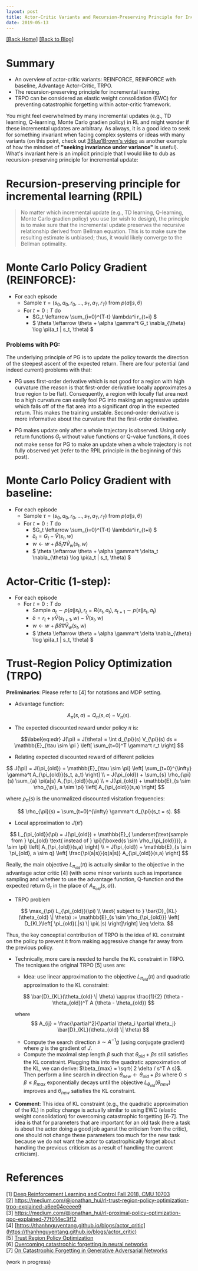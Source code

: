 ```yaml
---
layout: post 
title: Actor-Critic Variants and Recursion-Preserving Principle for Incremental Learning
date: 2019-05-13
---  
```

[[Back Home]](/)  [[Back to Blog]](/blogs/post) 

# Summary 
> 
* An overview of actor-critic variants: REINFORCE, REINFORCE with baseline, Advantage Actor-Critic, TRPO. 
* The recursion-preserving principle for incremental learning. 
* TRPO can be considered as elastic weight consolidation (EWC) for preventing catastrophic forgetting within actor-critic framework. 

You might feel overwhelmed by many incremental updates (e.g., TD learning, Q-learning, Monte Carlo gradien policy) in RL and might wonder if these incremental updates are arbitrary. As always,  it is a good idea to seek for something invariant when facing complex systems or ideas with many variants (on this point, check out [3Blue1Brown's video](https://www.youtube.com/watch?v=M64HUIJFTZM&feature=youtu.be) as another example of how the mindset of **"seeking invariance under variance"** is useful). What's invariant here is an implicit principle that I would like to dub as recursion-preserving principle for incremental update: 

# Recursion-preserving principle for incremental learning (RPIL)
> No matter which incremental update (e.g., TD learning, Q-learning, Monte Carlo gradien policy) you use (or wish to design), the principle is to make sure that the incremental update preserves the recursive relationship derived from Bellman equation. This is to make sure the resulting estimate is unbiased; thus, it would likely converge to the Bellman optimality. 

# Monte Carlo Policy Gradient (REINFORCE): 

* For each episode
    * Sample $\tau = (s_0, a_0, r_0, ..., s_T, a_T, r_T)$ from $p(a\|s, \theta)$   
    * For $t = 0:T$ do
        * $G_t \leftarrow \sum_{i=0}^{T-t} \lambda^i r_{t+i} $  
        * $ \theta \leftarrow \theta + \alpha \gamma^t G_t \nabla_{\theta} \log \pi(a_t \| s_t, \theta) $

### Problems with PG: 
The underlying principle of PG is to update the policy towards the direction of the steepest ascent of the expected return. There are four potential (and indeed current) problems with that: 
* PG uses first-order derivative which is not good for a region with high curvature (the reason is that first-order derivative locally approximates a true region to be flat). Consequently, a region with locally flat area next to a high curvature can easily fool PG into making an aggressive update which falls off of the flat area into a significant drop in the expected return. This makes the training unstable. Second-order derivative is more informative about the curvature that the first-order derivative. 

* PG makes update only after a whole trajectory is observed. Using only return functions $G_t$ without value functions or Q-value functions, it does not make sense for PG to make an update when a whole trajectory is not fully observed yet (refer to the RPIL principle in the beginning of this post). 


# Monte Carlo Policy Gradient with baseline: 

* For each episode
    * Sample $\tau = (s_0, a_0, r_0, ..., s_T, a_T, r_T)$ from $p(a\|s, \theta)$   
    * For $t = 0:T$ do
        * $G_t \leftarrow \sum_{i=0}^{T-t} \lambda^i r_{t+i} $  
        * $\delta_t = G_t - \hat{V}(s_t, w)$  
        * $w \leftarrow w + \beta \delta_t \nabla \hat{V}_{w}(s_t, w)$
        * $ \theta \leftarrow \theta + \alpha \gamma^t \delta_t \nabla_{\theta} \log \pi(a_t \| s_t, \theta) $

# Actor-Critic (1-step): 
    
* For each episode
    * For $t = 0:T$ do
        * Sample $a_t \sim p(a \| s_t), r_t = R(s_t, a_t), s_{t+1} \sim p(s \|s_t, a_t)$
        * $\delta = r_t + \gamma \hat{V}(s_{t+1}, w) - \hat{V}(s_t, w)$  
        * $w \leftarrow w + \beta \delta \nabla \hat{V}_{w}(s_t, w)$
        * $ \theta \leftarrow \theta + \alpha \gamma^t \delta \nabla_{\theta} \log \pi(a_t \| s_t, \theta) $  

# Trust-Region Policy Optimization (TRPO) 

**Preliminaries**: Please refer to  [4] for notations and MDP setting. 

* Advantage function: 

$$
A_{\pi}(s,a) = Q_{\pi}(s,a) - V_{\pi}(s). 
$$

* The expected discounted reward under policy $\pi$ is:

$$\label{eq:edr}
J(\pi) = J(\theta) = \int d_{\pi}(s) V_{\pi}(s) ds = \mathbb{E}_{\tau \sim \pi } \left[ \sum_{t=0}^T \gamma^t r_t \right]
$$ 

* Relating expected discounted reward of different policies 

$$
J(\pi) = J(\pi_{old}) + \mathbb{E}_{\tau \sim \pi} \left[ \sum_{t=0}^{\infty} \gamma^t A_{\pi_{old}}(s_t, a_t) \right] \\ 
= J(\pi_{old}) + \sum_{s} \rho_{\pi}(s) \sum_{a} \pi(a|s) A_{\pi_{old}}(s,a) \\ 
= J(\pi_{old}) + \mathbb{E}_{s \sim \rho_{\pi}, a \sim \pi} \left[ A_{\pi_{old}}(s,a) \right]
$$

where $\rho_{\pi}(s)$ is the unormalized discounted visitation frequencies: 

$$
\rho_{\pi}(s) = \sum_{t=0}^{\infty} \gamma^t d_{\pi}(s_t = s).
$$

* Local approximation to $J(\pi')$ 

$$
L_{\pi_{old}}(\pi) = J(\pi_{old}) + \mathbb{E}_{ \underset{\text{sample from } \pi_{old} \text{ instead of } \pi}{\boxed{s \sim \rho_{\pi_{old}}}}, a \sim \pi} \left[ A_{\pi_{old}}(s,a) \right]  \\ 
= J(\pi_{old}) + \mathbb{E}_{s \sim \pi_{old}, a \sim q} \left[  \frac{\pi(a|s)}{q(a|s)} A_{\pi_{old}}(s,a) \right]
$$

Really, the main objective $L_{\pi_{old}}(\pi)$ is actually similar to the objective in the advantage actor critic [4] (with some minor variants such as importance sampling and whether to use the advantage function, Q-function and the expected return $G_t$ in the place of $A_{\pi_{old}}(s,a)$).


* TRPO problem 

$$
\max_{\pi}  L_{\pi_{old}}(\pi) \\
\text{ subject to } \bar{D}_{KL}(\theta_{old} \| \theta) := \mathbb{E}_{s \sim \rho_{\pi_{old}}} \left[ D_{KL}\left[ \pi_{old}(.|s) \| \pi(.|s) \right]\right] \leq \delta. 
$$

Thus, the key conceptial contribution of TRPO is the idea of KL constraint on the policy to prevent it from making aggressive change far away from the previous policy. 

* Technically, more care is needed to handle the KL constraint in TRPO. The tecniques the original TRPO [5] uses are:  
    * Idea: use linear approximation to the objective $L_{\pi_{old}}(\pi)$ and quadratic approximation to the KL constraint:

    $$
    \bar{D}_{KL}(\theta_{old} \| \theta) \approx \frac{1}{2} (\theta - \theta_{old})^T A (\theta - \theta_{old})
    $$

    where 
    $$
    A_{ij} = \frac{\partial^2}{\partial \theta_i \partial \theta_j} \bar{D}_{KL}(\theta_{old} \| \theta) 
    $$

    * Compute the search direction $s \sim A^{-1} g$ (using conjugate gradient) where $g$ is the gradient of $J$. 
    * Compute the maximal step length $\beta$ such that $\theta_{old} + \beta s$ still satisfies the KL constraint. Plugging this into the quadratic approximation of the KL, we can derive: $\beta_{max} = \sqrt{ 2 \delta / s^T A s}$. Then perform a line search in direction $\theta_{new} \leftarrow \theta_{old} + \beta s$ where $0 \leq \beta \leq \beta_{max}$ exponentially decays until the objective $L_{\theta_{old}}(\theta_{new})$ improves and $\theta_{new}$ satisfies the KL constraint.
<!-- COMMENT: Why use conjugate gradient + line search while we can simply inporate the KL constraint as a regularizer? -->

* **Comment**: This idea of KL constraint (e.g., the quadratic approximation of the KL) in policy change is actually similar to using EWC (elastic weight consolidation) for overcoming catastrophic forgetting [6-7]. The idea is that for parameters that are important for an old task (here a task is about the actor doing a good job aganst the criticism from the critic), one should not change these parameters too much for the new task because we do not want the actor to catastrophically forget about handling the previous criticism as a result of handling the current criticism). 


<!-- # Proximal Policy Optimization (PPO) 

* Policy gradient methods have low convergence rate. This can be improved with natural policy gradient. 
* Natural policy gradient however involves an expensive second-order derivative matrix. 
* PPO comes to rescue by relaxing a hard constraint and approximating second-order method.  -->

# References  
[1] [Deep Reinforcement Learning and Control Fall 2018, CMU 10703](http://www.andrew.cmu.edu/course/10-703/)   
[2] https://medium.com/@jonathan_hui/rl-trust-region-policy-optimization-trpo-explained-a6ee04eeeee9   
[3] https://medium.com/@jonathan_hui/rl-proximal-policy-optimization-ppo-explained-77f014ec3f12   
[4] [https://thanhnguyentang.github.io/blogs/actor_critic](https://thanhnguyentang.github.io/blogs/actor_critic)   
[5] [Trust Region Policy Optimization](https://arxiv.org/pdf/1502.05477.pdf)   
[6] [Overcoming catastrophic forgetting in neural networks](https://arxiv.org/pdf/1612.00796.pdf)   
[7] [On Catastrophic Forgetting in Generative Adversarial Networks](https://arxiv.org/abs/1807.04015)

(work in progress)
